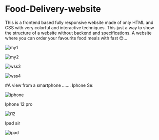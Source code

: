 # Food-Delivery-website
This is a frontend based fully responsive website made of only HTML and CSS with very colorful and interactive techniques.
This just a way to show the structure of a website without backend and specifications.
A website where you can order your favourite food meals with fast 😊...


![my1](https://user-images.githubusercontent.com/95410218/185184421-48686284-db43-45d0-939f-bf207909367e.PNG)


![my2](https://user-images.githubusercontent.com/95410218/185185038-821e0e52-4bea-444e-ac87-fad620257170.PNG)



![wss3](https://user-images.githubusercontent.com/95410218/184502551-d0feab9a-0614-4ec3-9f30-be2ae2eb0330.PNG)


![wss4](https://user-images.githubusercontent.com/95410218/184502554-6a490815-8bf0-4beb-b460-f75eed585132.PNG)
  

#A view from a smartphone .......
Iphone Se:

![iphone](https://user-images.githubusercontent.com/95410218/185364514-0acbd38d-3195-4a61-b2bf-2665dfb7271b.PNG)

Iphone 12 pro

![i12](https://user-images.githubusercontent.com/95410218/185364639-7efd8903-7ce8-444b-a0d9-cf7d64a68f11.PNG)

Ipad air

![ipad](https://user-images.githubusercontent.com/95410218/185364732-395e18a4-9263-4c25-abed-e5c8e429ff2f.PNG)








